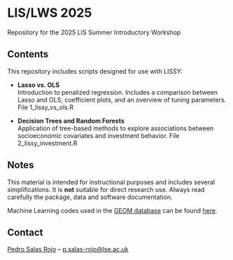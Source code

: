 # LIS/LWS 2025  
Repository for the 2025 LIS Summer Introductory Workshop

## Contents  
This repository includes scripts designed for use with LISSY:

- **Lasso vs. OLS**  
  Introduction to penalized regression. Includes a comparison between Lasso and OLS, coefficient plots, and an overview of tuning parameters. File 1_lissy_vs_ols.R

- **Decision Trees and Random Forests**  
  Application of tree-based methods to explore associations between socioeconomic covariates and investment behavior.  File 2_lissy_investment.R

## Notes  
This material is intended for instructional purposes and includes several simplifications. It is **not** suitable for direct research use. Always read carefully the package, data and software documentation.

Machine Learning codes used in the [GEOM database](https://geom.ecineq.org/) can be found [here](https://github.com/pedrosalasrojo/GEOM).

## Contact  
[Pedro Salas Rojo](https://www.pedrosalasrojo.com/) – [p.salas-rojo@lse.ac.uk](mailto:p.salas-rojo@lse.ac.uk)

